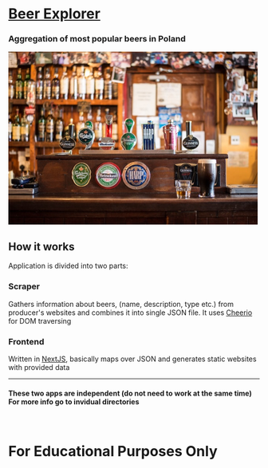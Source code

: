 # [Beer Explorer](https://beer-explorer.auto200.eu)

### Aggregation of most popular beers in Poland

<img src="./hero.jpg" width="500"><br/>

## How it works

Application is divided into two parts:

### Scraper

Gathers information about beers, (name, description, type etc.) from producer's websites and combines it into single JSON file. It uses [Cheerio](https://www.npmjs.com/package/cheerio) for DOM traversing

### Frontend

Written in [NextJS](https://nextjs.org/), basically maps over JSON and generates static websites with provided data

---

#### These two apps are independent (do not need to work at the same time) For more info go to invidual directories

<br/>

# For Educational Purposes Only
